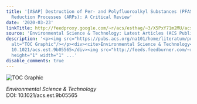 ```yaml
---
title: '[ASAP] Destruction of Per- and Polyfluoroalkyl Substances (PFAS) with Advanced
  Reduction Processes (ARPs): A Critical Review'
date: '2020-03-23'
linkTitle: http://feedproxy.google.com/~r/acs/esthag/~3/X5PxY71m2MU/acs.est.9b05565
source: 'Environmental Science & Technology: Latest Articles (ACS Publications)'
description: '<p><img src="https://pubs.acs.org/na101/home/literatum/publisher/achs/journals/content/esthag/0/esthag.ahead-of-print/acs.est.9b05565/20200323/images/medium/es9b05565_0005.gif"
  alt="TOC Graphic"/></p><div><cite>Environmental Science & Technology</cite></div><div>DOI:
  10.1021/acs.est.9b05565</div><img src="http://feeds.feedburner.com/~r/acs/esthag/~4/X5PxY71m2MU"
  height="1" width="1" ...'
disable_comments: true
---
```

<p><img src="https://pubs.acs.org/na101/home/literatum/publisher/achs/journals/content/esthag/0/esthag.ahead-of-print/acs.est.9b05565/20200323/images/medium/es9b05565_0005.gif" alt="TOC Graphic"/></p><div><cite>Environmental Science & Technology</cite></div><div>DOI: 10.1021/acs.est.9b05565</div><img src="http://feeds.feedburner.com/~r/acs/esthag/~4/X5PxY71m2MU" height="1" width="1" ...